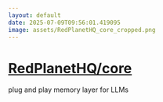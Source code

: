```yaml
---
layout: default
date: 2025-07-09T09:56:01.419095
image: assets/RedPlanetHQ_core_cropped.png
---
```


# [RedPlanetHQ/core](https://github.com/RedPlanetHQ/core)

plug and play memory layer for LLMs
